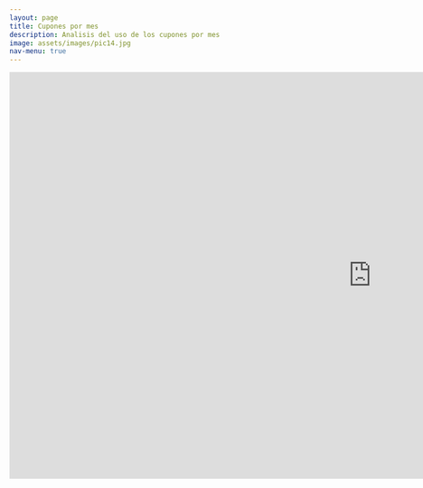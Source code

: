 ```yaml
---
layout: page
title: Cupones por mes
description: Analisis del uso de los cupones por mes
image: assets/images/pic14.jpg
nav-menu: true
---
```


<section id="one">
<iframe width="1280px" height="720px" style="border:none;"  src="https://public.tableau.com/views/banco_rio_cupones_por_mes/CuponesMesActual?:showVizHome=no&:embed=true" name="iframe_a"></iframe>
</section>
